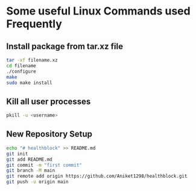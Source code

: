 #  Some useful Linux Commands used Frequently

## Install package from tar.xz file

```bash
tar -xf filename.xz
cd filename
./configure
make
sudo make install
```
## Kill all user processes

```bash
pkill -u <username>

```
## New Repository Setup

``` bash
echo "# healthblock" >> README.md
git init
git add README.md
git commit -m "first commit"
git branch -M main
git remote add origin https://github.com/Aniket1298/healthblock.git
git push -u origin main
```
